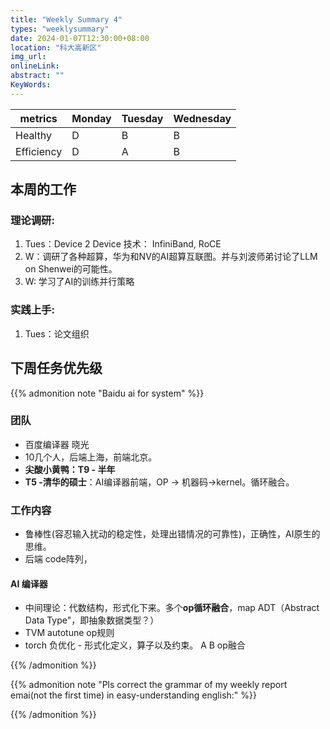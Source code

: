 ```yaml
---
title: "Weekly Summary 4"
types: "weeklysummary"
date: 2024-01-07T12:30:00+08:00
location: "科大高新区"
img_url: 
onlineLink: 
abstract: ""
KeyWords:
---
```


| metrics    | Monday | Tuesday | Wednesday |
|------------|--------|---------|-----------|
| Healthy    | D      | B       | B         |
| Efficiency | D      | A       | B         |

## 本周的工作

### 理论调研:

1. Tues：Device 2 Device 技术： InfiniBand, RoCE
2. W：调研了各种超算，华为和NV的AI超算互联图。并与刘波师弟讨论了LLM on Shenwei的可能性。
3. W: 学习了AI的训练并行策略


### 实践上手:

1. Tues：论文组织


## 下周任务优先级




{{% admonition note "Baidu ai for system" %}}


### 团队

- 百度编译器 晓光
- 10几个人，后端上海，前端北京。
- **尖酸小黄鸭：T9 - 半年**
- **T5 -清华的硕士**：AI编译器前端，OP → 机器码→kernel。循环融合。

### 工作内容

- 鲁棒性(容忍输入扰动的稳定性，处理出错情况的可靠性)，正确性，AI原生的思维。
- 后端 code阵列，

#### AI 编译器

- 中间理论：代数结构，形式化下来。多个**op循环融合**，map ADT（Abstract Data Type"，即抽象数据类型？）
- TVM autotune op规则
- torch 负优化 - 形式化定义，算子以及约束。 A B op融合

{{% /admonition %}}



{{% admonition note "Pls correct the grammar of my weekly report emai(not the first time) in easy-understanding english:" %}}

{{% /admonition %}}
